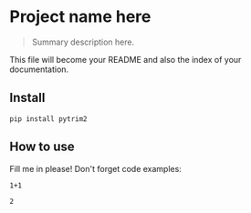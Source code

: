 # Project name here
> Summary description here.


This file will become your README and also the index of your documentation.

## Install

`pip install pytrim2`

## How to use

Fill me in please! Don't forget code examples:

```
1+1
```




    2


